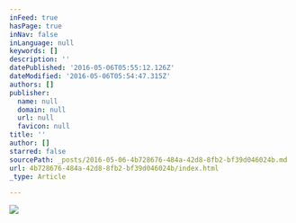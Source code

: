 ```yaml
---
inFeed: true
hasPage: true
inNav: false
inLanguage: null
keywords: []
description: ''
datePublished: '2016-05-06T05:55:12.126Z'
dateModified: '2016-05-06T05:54:47.315Z'
authors: []
publisher:
  name: null
  domain: null
  url: null
  favicon: null
title: ''
author: []
starred: false
sourcePath: _posts/2016-05-06-4b728676-484a-42d8-8fb2-bf39d046024b.md
url: 4b728676-484a-42d8-8fb2-bf39d046024b/index.html
_type: Article

---
```

![](https://the-grid-user-content.s3-us-west-2.amazonaws.com/11d173d4-c12b-4ec4-9d42-4981af212bf9.jpg)